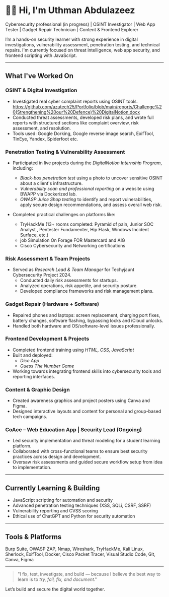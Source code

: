# 👋🏽 Hi, I'm Uthman Abdulazeez

Cybersecurity professional (in progress)  | OSINT Investigator  | Web App Tester | Gadget Repair Technician  | Content & Frontend Explorer 

I’m a hands-on security learner with strong experience in digital investigations, vulnerability assessment, penetration testing, and technical repairs. I'm currently focused on threat intelligence, web app security, and frontend scripting with JavaScript.

---

##  What I've Worked On

###  OSINT & Digital Investigation
- Investigated real cyber complaint reports using OSINT tools. https://github.com/azutech25/Portfolio/blob/main/reports/Challenge%20(Strengthening%20our%20Defence)%20DigitalNotion.docx
- Conducted threat assessments, developed risk plans, and wrote full reports with structured sections like complaint overview, risk assessment, and resolution.
- Tools used: Google Dorking, Google reverse image search, ExifTool, TinEye, Yandex, Spiderfoot etc.

###  Penetration Testing & Vulnerability Assessment
- Participated in live projects during the *DigitalNotion Internship Program*, including:
  - *Black-box penetration test* using a photo to uncover sensitive OSINT about a client's infrastructure.
  - *Vulnerability scan and professional reporting* on a website using BWAPP via Dockerized lab.
  - *OWASP Juice Shop testing* to identify and report vulnerabilities, apply secure design recommendations, and assess overall web risk.

- Completed practical challenges on platforms like:
  - TryHackMe (13+ rooms completed: Pyramid of pain, Junior SOC Analyst , Pentester Fundamenter, Hip Flask, Windows Incident Surface, etc.)
  -  job Simulation On Forage FOR Mastercard and AIG
  - Cisco Cybersecurity and Networking certifications

###  Risk Assessment & Team Projects
- Served as *Research Lead & Team Manager* for Techyjaunt Cybersecurity Project 2024.
  - Conducted daily risk assessments for startups.
  - Analyzed operations, risk appetite, and security posture.
  - Developed compliance frameworks and risk management plans.

###  Gadget Repair (Hardware + Software)
- Repaired phones and laptops: screen replacement, charging port fixes, battery changes, software flashing, bypassing locks and iCloud unlocks.
- Handled both hardware and OS/software-level issues professionally.

###  Frontend Development & Projects
- Completed frontend training using *HTML, CSS, JavaScript*
- Built and deployed:
  -  *Dice App*
  -  *Guess The Number Game*
- Working towards integrating frontend skills into cybersecurity tools and reporting interfaces.

###  Content & Graphic Design
- Created awareness graphics and project posters using Canva and Figma.
- Designed interactive layouts and content for personal and group-based tech campaigns.

###  CoAce – Web Education App | Security Lead (Ongoing)
- Led security implementation and threat modeling for a student learning platform.
- Collaborated with cross-functional teams to ensure best security practices across design and development.
- Oversaw risk assessments and guided secure workflow setup from idea to implementation.
---

##  Currently Learning & Building

- JavaScript scripting for automation and security
- Advanced penetration testing techniques (XSS, SQLi, CSRF, SSRF)
- Vulnerability reporting and CVSS scoring
- Ethical use of ChatGPT and Python for security automation

---

##  Tools & Platforms

Burp Suite, OWASP ZAP, Nmap, Wireshark, TryHackMe, Kali Linux, Sherlock, ExifTool, Docker, Cisco Packet Tracer, Visual Studio Code, Git, Canva, Figma

---

>  "I fix, test, investigate, and build — because I believe the best way to learn is to *try, fail, fix, and document*."

Let’s build and secure the digital world together. 
